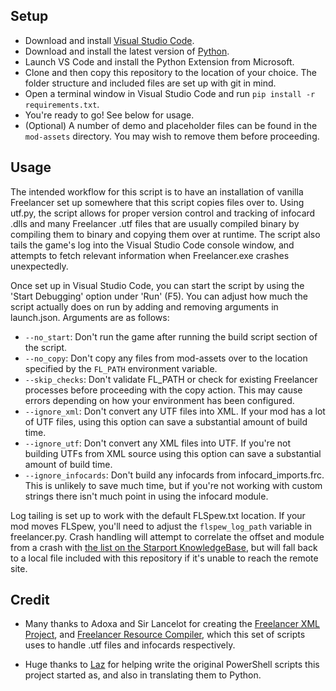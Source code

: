 ## Setup

- Download and install [Visual Studio Code](https://code.visualstudio.com).
- Download and install the latest version of [Python](https://www.python.org/downloads/).
- Launch VS Code and install the Python Extension from Microsoft.
- Clone and then copy this repository to the location of your choice. The folder structure and included files are set up with git in mind. 
- Open a terminal window in Visual Studio Code and run `pip install -r requirements.txt`.
- You're ready to go! See below for usage.
- (Optional) A number of demo and placeholder files can be found in the `mod-assets` directory. You may wish to remove them before proceeding.

## Usage

The intended workflow for this script is to have an installation of vanilla Freelancer set up somewhere that this script copies files over to. Using utf.py, the script allows for proper version control and tracking of infocard .dlls and many Freelancer .utf files that are usually compiled binary by compiling them to binary and copying them over at runtime. The script also tails the game's log into the Visual Studio Code console window, and attempts to fetch relevant information when Freelancer.exe crashes unexpectedly.

Once set up in Visual Studio Code, you can start the script by using the 'Start Debugging' option under 'Run' (F5). You can adjust how much the script actually does on run by adding and removing arguments in launch.json. Arguments are as follows:

- `--no_start`: Don't run the game after running the build script section of the script.
- `--no_copy`: Don't copy any files from mod-assets over to the location specified by the `FL_PATH` environment variable.
- `--skip_checks`: Don't validate FL_PATH or check for existing Freelancer processes before proceeding with the copy action. This may cause errors depending on how your environment has been configured.
- `--ignore_xml`: Don't convert any UTF files into XML. If your mod has a lot of UTF files, using this option can save a substantial amount of build time.
- `--ignore_utf`: Don't convert any XML files into UTF. If you're not building UTFs from XML source using this option can save a substantial amount of build time.
- `--ignore_infocards`: Don't build any infocards from infocard_imports.frc. This is unlikely to save much time, but if you're not working with custom strings there isn't much point in using the infocard module.

Log tailing is set up to work with the default FLSpew.txt location. If your mod moves FLSpew, you'll need to adjust the `flspew_log_path` variable in freelancer.py. Crash handling will attempt to correlate the offset and module from a crash with [the list on the Starport KnowledgeBase](https://wiki.the-starport.net/wiki/fl-binaries/crash-offsets), but will fall back to a local file included with this repository if it's unable to reach the remote site.

## Credit

- Many thanks to Adoxa and Sir Lancelot for creating the [Freelancer XML Project](http://adoxa.altervista.org/freelancer/tools.html#xmlproject), and [Freelancer Resource Compiler](http://adoxa.altervista.org/freelancer/tools.html#frc), which this set of scripts uses to handle .utf files and infocards respectively.

- Huge thanks to [Laz](https://github.com/orgs/TheStarport/people/Lazrius) for helping write the original PowerShell scripts this project started as, and also in translating them to Python.